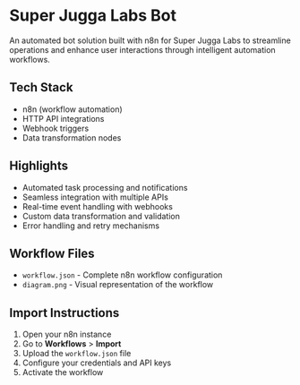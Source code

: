 # Super Jugga Labs Bot

An automated bot solution built with n8n for Super Jugga Labs to streamline operations and enhance user interactions through intelligent automation workflows.

## Tech Stack

- n8n (workflow automation)
- HTTP API integrations
- Webhook triggers
- Data transformation nodes

## Highlights

- Automated task processing and notifications
- Seamless integration with multiple APIs
- Real-time event handling with webhooks
- Custom data transformation and validation
- Error handling and retry mechanisms

## Workflow Files

- `workflow.json` - Complete n8n workflow configuration
- `diagram.png` - Visual representation of the workflow

## Import Instructions

1. Open your n8n instance
2. Go to **Workflows** > **Import**
3. Upload the `workflow.json` file
4. Configure your credentials and API keys
5. Activate the workflow
